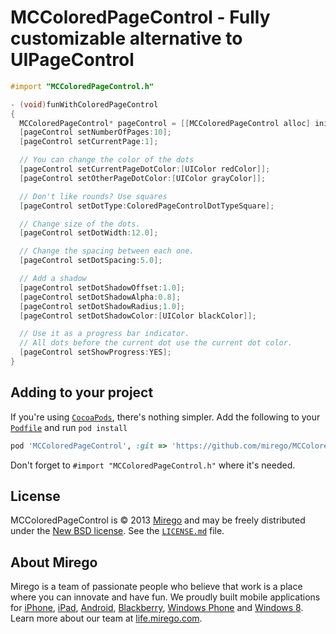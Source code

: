 # MCColoredPageControl - Fully customizable alternative to UIPageControl

```objective-c
#import "MCColoredPageControl.h"

- (void)funWithColoredPageControl
{
  MCColoredPageControl* pageControl = [[MCColoredPageControl alloc] initWithFrame:CGRectZero];
  [pageControl setNumberOfPages:10];
  [pageControl setCurrentPage:1];

  // You can change the color of the dots
  [pageControl setCurrentPageDotColor:[UIColor redColor]];
  [pageControl setOtherPageDotColor:[UIColor grayColor]];

  // Don't like rounds? Use squares
  [pageControl setDotType:ColoredPageControlDotTypeSquare];

  // Change size of the dots.
  [pageControl setDotWidth:12.0];

  // Change the spacing between each one.
  [pageControl setDotSpacing:5.0];

  // Add a shadow
  [pageControl setDotShadowOffset:1.0];
  [pageControl setDotShadowAlpha:0.8];
  [pageControl setDotShadowRadius;1.0];
  [pageControl setDotShadowColor:[UIColor blackColor]];

  // Use it as a progress bar indicator.
  // All dots before the current dot use the current dot color.
  [pageControl setShowProgress:YES];
}
```

## Adding to your project

If you're using [`CocoaPods`](http://cocoapods.org/), there's nothing simpler.
Add the following to your [`Podfile`](http://docs.cocoapods.org/podfile.html)
and run `pod install`

```ruby
pod 'MCColoredPageControl', :git => 'https://github.com/mirego/MCColoredPageControl.git'
```

Don't forget to `#import "MCColoredPageControl.h"` where it's needed.


## License

MCColoredPageControl is © 2013 [Mirego](http://www.mirego.com) and may be freely
distributed under the [New BSD license](http://opensource.org/licenses/BSD-3-Clause).
See the [`LICENSE.md`](https://github.com/mirego/MCColoredPageControl/blob/master/LICENSE.md) file.

## About Mirego

Mirego is a team of passionate people who believe that work is a place where you can innovate and have fun.
We proudly built mobile applications for
[iPhone](http://mirego.com/en/iphone-app-development/ "iPhone application development"),
[iPad](http://mirego.com/en/ipad-app-development/ "iPad application development"),
[Android](http://mirego.com/en/android-app-development/ "Android application development"),
[Blackberry](http://mirego.com/en/blackberry-app-development/ "Blackberry application development"),
[Windows Phone](http://mirego.com/en/windows-phone-app-development/ "Windows Phone application development") and
[Windows 8](http://mirego.com/en/windows-8-app-development/ "Windows 8 application development").
Learn more about our team at [life.mirego.com](http://life.mirego.com "Join our mobile design and development team").
